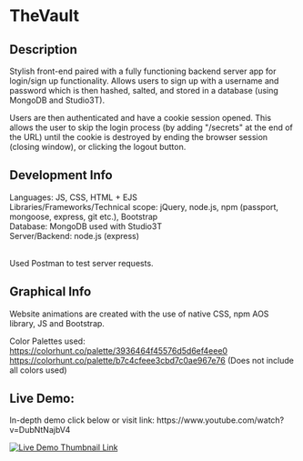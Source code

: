 # TheVault

<h2> Description </h2>
Stylish front-end paired with a fully functioning backend server app for login/sign up functionality.
Allows users to sign up with a username and password which is then hashed, salted, and stored in a database (using MongoDB and Studio3T).


Users are then authenticated and have a cookie session opened. This allows the user to skip the login process (by adding "/secrets" at the end of the URL) until the cookie is destroyed
by ending the browser session (closing window), or clicking the logout button. 


<h2>Development Info</h2>
Languages: JS, CSS, HTML + EJS <br>
Libraries/Frameworks/Technical scope: jQuery, node.js, npm (passport, mongoose, express, git etc.), Bootstrap<br>
Database: MongoDB used with Studio3T <br>
Server/Backend: node.js (express) <br>
<br>

Used Postman to test server requests.

<h2>Graphical Info</h2>

Website animations are created with the use of native CSS, npm AOS library, JS and Bootstrap. <br>

Color Palettes used: <br>
https://colorhunt.co/palette/3936464f45576d5d6ef4eee0  <br>
https://colorhunt.co/palette/b7c4cfeee3cbd7c0ae967e76
(Does not include all colors used)

<h2>Live Demo:</h2>
In-depth demo click below or visit link: https://www.youtube.com/watch?v=DubNtNajbV4 <br>

[![Live Demo Thumbnail Link](https://img.youtube.com/vi/DubNtNajbV4/0.jpg)](https://www.youtube.com/watch?v=DubNtNajbV4)

